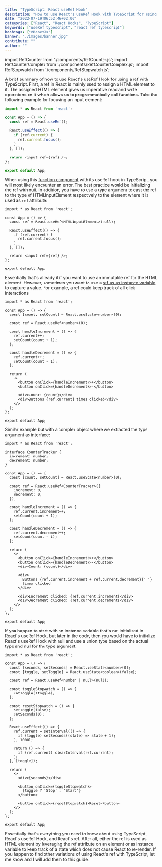 ```yaml
---
title: "TypeScript: React useRef Hook"
description: "How to use React's useRef Hook with TypeScript for using a ref ..."
date: "2022-07-19T06:52:46+02:00"
categories: ["React", "React Hooks", "TypeScript"]
keywords: ["useRef typescript", "react ref typescript"]
hashtags: ["#ReactJs"]
banner: "./images/banner.jpg"
contribute: ""
author: ""
---
```


<Sponsorship />

import RefCounter from './components/RefCounter.js';
import RefCounterComplex from './components/RefCounterComplex.js';
import RefStopwatch from './components/RefStopwatch.js';

A brief summary of how to use React's useRef Hook for using a ref with TypeScript. First, a ref in React is mainly used to assign a HTML element to it. The assigned HTML element gives us imperative read and write operations on it which allows us to programmatically call functions. Take the following example for focusing an input element:

```javascript
import * as React from 'react';

const App = () => {
  const ref = React.useRef();

  React.useEffect(() => {
    if (ref.current) {
      ref.current.focus();
    }
  }, []);

  return <input ref={ref} />;
};

export default App;
```

When using this [function component](/react-function-component/) with its useRef hook in TypeScript, you will most likely encounter an error. The best practice would be initializing the ref with null. In addition, you have to use a type argument to cast the ref to the type of HTMLInputElement respectively to the element where it is used as `ref` attribute:

```javascript{4}
import * as React from 'react';

const App = () => {
  const ref = React.useRef<HTMLInputElement>(null);

  React.useEffect(() => {
    if (ref.current) {
      ref.current.focus();
    }
  }, []);

  return <input ref={ref} />;
};

export default App;
```

Essentially that's already it if you want to use an immutable ref for the HTML element. However, sometimes you want to use a [ref as an instance variable](/react-ref/) to capture a value. For example, a ref could keep track of all click interactions:

```javascript{6,9,14,24}
import * as React from 'react';

const App = () => {
  const [count, setCount] = React.useState<number>(0);

  const ref = React.useRef<number>(0);

  const handleIncrement = () => {
    ref.current++;
    setCount(count + 1);
  };

  const handleDecrement = () => {
    ref.current++;
    setCount(count - 1);
  };

  return (
    <>
      <button onClick={handleIncrement}>+</button>
      <button onClick={handleDecrement}>-</button>

      <div>Count: {count}</div>
      <div>Buttons {ref.current} times clicked</div>
    </>
  );
};

export default App;
```

<Box attached>
  <RefCounter />
</Box>


Similar example but with a complex object where we extracted the type argument as interface:

```javascript{3-6,11-14,17,22,32-35,37-38}
import * as React from 'react';

interface CounterTracker {
  increment: number;
  decrement: number;
}

const App = () => {
  const [count, setCount] = React.useState<number>(0);

  const ref = React.useRef<CounterTracker>({
    increment: 0,
    decrement: 0,
  });

  const handleIncrement = () => {
    ref.current.increment++;
    setCount(count + 1);
  };

  const handleDecrement = () => {
    ref.current.decrement++;
    setCount(count - 1);
  };

  return (
    <>
      <button onClick={handleIncrement}>+</button>
      <button onClick={handleDecrement}>-</button>
      <div>Count: {count}</div>

      <div>
        Buttons {ref.current.increment + ref.current.decrement}{' '}
        times clicked
      </div>

      <div>Increment clicked: {ref.current.increment}</div>
      <div>Decrement clicked: {ref.current.decrement}</div>
    </>
  );
};

export default App;
```

<Box attached>
  <RefCounterComplex />
</Box>

If you happen to start with an instance variable that's not initialized in React's useRef Hook, but later in the code, then you would have to initialize React's useRef Hook with null and use a union type based on the actual type and null for the type argument:

```javascript{7}
import * as React from 'react';

const App = () => {
  const [seconds, setSeconds] = React.useState<number>(0);
  const [toggle, setToggle] = React.useState<boolean>(false);

  const ref = React.useRef<number | null>(null);

  const toggleStopwatch = () => {
    setToggle(!toggle);
  };

  const resetStopwatch = () => {
    setToggle(false);
    setSeconds(0);
  };

  React.useEffect(() => {
    ref.current = setInterval(() => {
      if (toggle) setSeconds((state) => state + 1);
    }, 1000);

    return () => {
      if (ref.current) clearInterval(ref.current);
    };
  }, [toggle]);

  return (
    <>
      <div>{seconds}</div>

      <button onClick={toggleStopwatch}>
        {toggle ? 'Stop' : 'Start'}
      </button>

      <button onClick={resetStopwatch}>Reset</button>
    </>
  );
};

export default App;
```

<Box attached>
  <RefStopwatch />
</Box>

Essentially that's everything you need to know about using TypeScript, React's useRef Hook, and React's ref. After all, either the ref is used as HTML element by leveraging the ref attribute on an element or as instance variable to keep track of a state which does not cause React to re-render. If you happen to find other variations of using React's ref with TypeScript, let me know and I will add them to this guide.
